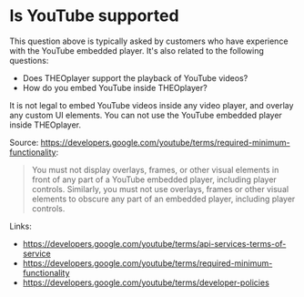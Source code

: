 # Is YouTube supported

This question above is typically asked by customers who have experience with the YouTube embedded player. It's also related to the following questions:

- Does THEOplayer support the playback of YouTube videos?
- How do you embed YouTube inside THEOplayer?

It is not legal to embed YouTube videos inside any video player, and overlay any custom UI elements. You can not use the YouTube embedded player inside THEOplayer.

Source: https://developers.google.com/youtube/terms/required-minimum-functionality:

> You must not display overlays, frames, or other visual elements in front of any part of a YouTube embedded player, including player controls. Similarly, you must not use overlays, frames or other visual elements to obscure any part of an embedded player, including player controls.

Links:

- https://developers.google.com/youtube/terms/api-services-terms-of-service
- https://developers.google.com/youtube/terms/required-minimum-functionality
- https://developers.google.com/youtube/terms/developer-policies